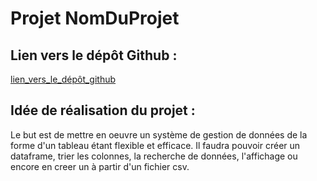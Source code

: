 # Projet NomDuProjet

## Lien vers le dépôt Github :

[lien_vers_le_dépôt_github](lien_vers_le_dépôt_github)

## Idée de réalisation du projet :
Le but est de mettre en oeuvre un système de gestion de données de la forme d'un tableau étant flexible et efficace. Il faudra pouvoir créer un dataframe, trier les colonnes, la recherche de données, l'affichage ou encore en creer un à partir d'un fichier csv.

